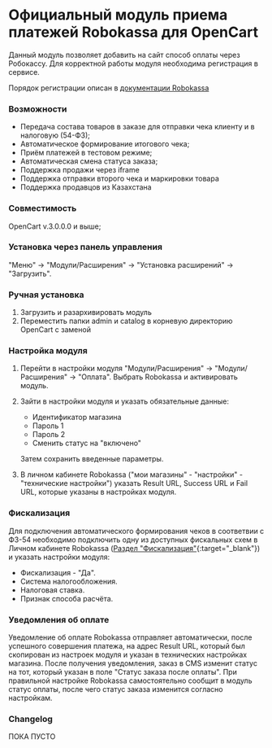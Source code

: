 # Официальный модуль приема платежей Robokassa для OpenCart
Данный модуль позволяет добавить на сайт способ оплаты через Робокассу. 
Для корректной работы модуля необходима регистрация в сервисе.

Порядок регистрации описан в [документации Robokassa](https://docs.robokassa.ru/#7844)

### Возможности
* Передача состава товаров в заказе для отправки чека клиенту и в налоговую (54-ФЗ);
* Автоматическое формирование итогового чека;
* Приём платежей в тестовом режиме;
* Автоматическая смена статуса заказа;
* Поддержка продажи через iframe
* Поддержка отправки второго чека и маркировки товара
* Поддержка продавцов из Казахстана

### Совместимость
OpenCart v.3.0.0.0 и выше;

### Установка через панель управления

"Меню" -> "Модули/Расширения" -> "Установка расширений" -> "Загрузить".

### Ручная установка

1. Загрузить и разархивировать модуль
2. Переместить папки admin и catalog в корневую директорию OpenCart с заменой

### Настройка модуля

1. Перейти в настройки модуля "Модули/Расширения" -> "Модули/Расширения" -> "Оплата".
Выбрать Robokassa и активировать модуль.
2. Зайти в настройки модуля и указать обязательные данные:
    * Идентификатор магазина
    * Пароль 1
    * Пароль 2
    * Сменить статус на "включено"
    
    Затем сохранить введенные параметры.
    
3. В личном кабинете Robokassa ("мои магазины" - "настройки" - "технические настройки") указать Result URL, Success URL и Fail URL, которые указаны в настройках модуля.

### Фискализация

Для подключения автоматического формирования чеков в соответвии с ФЗ-54 необходимо подключить одну из доступных фискальных схем в Личном кабинете Robokassa ([Раздел "Фискализация"](https://partner.robokassa.ru/Fiscalization){:target="_blank"}) и указать настройки модуля:

* Фискализация - "Да".
* Система налогообложения.
* Налоговая ставка.
* Признак способа расчёта.

### Уведомления об оплате

Уведомление об оплате Robokassa отправляет автоматически, после успешного совершения платежа, на адрес Result URL, который был скопирован из настроек модуля и указан в технических настройках магазина. После получения уведомления, заказ в CMS изменит статус на тот, который указан в поле "Статус заказа после оплаты".
При правильной настройке Robokassa самостоятельно сообщит в модуль статус оплаты, после чего статус заказа изменится согласно настройкам.

### Changelog  


ПОКА ПУСТО
